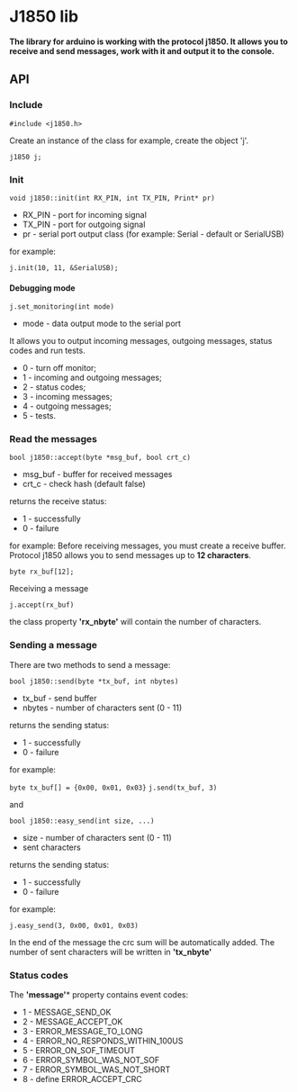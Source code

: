 # J1850 lib

**The library for arduino is working with the protocol j1850. It allows you to receive and send messages, work with it and output it to the console.**

## API

### Include

`#include <j1850.h>`

Create an instance of the class
for example, create the object 'j'.

`j1850 j;`

### Init

`void j1850::init(int RX_PIN, int TX_PIN, Print* pr)`

- RX_PIN - port for incoming signal
- TX_PIN - port for outgoing signal
- pr -     serial port output class (for example: Serial - default or SerialUSB) 

for example:

`j.init(10, 11, &SerialUSB);`


#### Debugging mode

`j.set_monitoring(int mode)`

- mode - data output mode to the serial port 

It allows you to output incoming messages, outgoing messages, status codes and run tests. 
- 0 - turn off monitor;
- 1 - incoming and outgoing messages;
- 2 - status codes;
- 3 - incoming messages;
- 4 - outgoing messages;
- 5 - tests.

### Read the messages

`bool j1850::accept(byte *msg_buf, bool crt_c)`

- msg_buf - buffer for received messages
- crt_c - check hash (default false)

returns the receive status:
- 1 - successfully
- 0 - failure

for example:
Before receiving messages, you must create a receive buffer. Protocol j1850 allows you to send messages up to **12 characters**.

`byte rx_buf[12];`

Receiving a message

`j.accept(rx_buf)`

the class property **'rx_nbyte'** will contain the number of characters.

### Sending a message

There are two methods to send a message:

`bool j1850::send(byte *tx_buf, int nbytes)`

- tx_buf - send buffer
- nbytes - number of characters sent (0 - 11)

returns the sending status:
- 1 - successfully
- 0 - failure

for example:

`byte tx_buf[] = {0x00, 0x01, 0x03}`
`j.send(tx_buf, 3)`

and

`bool j1850::easy_send(int size, ...)`

- size - number of characters sent (0 - 11)
- sent characters

returns the sending status:
- 1 - successfully
- 0 - failure

for example:

`j.easy_send(3, 0x00, 0x01, 0x03)`

In the end of the message the crc sum will be automatically added.
The number of sent characters will be written in **'tx_nbyte'**

### Status codes
The **'message'*** property contains event codes:

- 1 - MESSAGE_SEND_OK
- 2 - MESSAGE_ACCEPT_OK
- 3 - ERROR_MESSAGE_TO_LONG
- 4 - ERROR_NO_RESPONDS_WITHIN_100US
- 5 - ERROR_ON_SOF_TIMEOUT
- 6 - ERROR_SYMBOL_WAS_NOT_SOF
- 7 - ERROR_SYMBOL_WAS_NOT_SHORT
- 8 - define ERROR_ACCEPT_CRC
